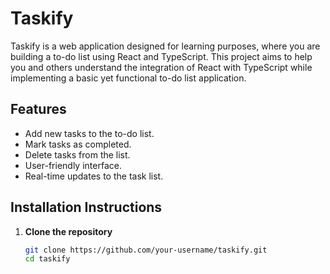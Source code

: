 # Taskify

Taskify is a web application designed for learning purposes, where you are building a to-do list using React and TypeScript. This project aims to help you and others understand the integration of React with TypeScript while implementing a basic yet functional to-do list application.

## Features

- Add new tasks to the to-do list.
- Mark tasks as completed.
- Delete tasks from the list.
- User-friendly interface.
- Real-time updates to the task list.

## Installation Instructions

1. **Clone the repository**
   ```bash
   git clone https://github.com/your-username/taskify.git
   cd taskify
